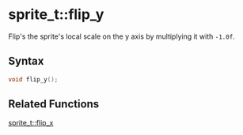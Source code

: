# sprite_t::flip_y

Flip's the sprite's local scale on the y axis by multiplying it with `-1.0f`.

## Syntax

```cpp
void flip_y();
```

## Related Functions

[sprite_t::flip_x](https://github.com/RandyGaul/cute_framework/blob/master/docs/graphics/sprite/flip_x.md)  
